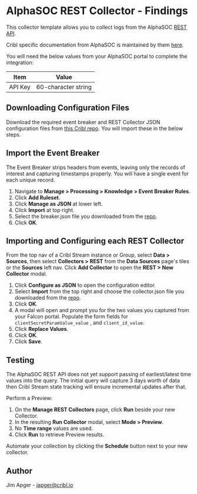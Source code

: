 # AlphaSOC REST Collector - Findings

This collector template allows you to collect logs from the AlphaSOC [REST API](https://docs.alphasoc.com/api/).

Cribl specific documentation from AlphaSOC is maintained by them [here](https://docs.alphasoc.com/destinations/cribl/).

You will need the below values from your AlphaSOC portal to complete the integration:

| Item | Value |
| ----------- | ----------- |
| API Key | 60-character string |

## Downloading Configuration Files

Download the required event breaker and REST Collector JSON configuration files from [this Cribl repo](https://github.com/criblio/collector-templates/tree/main/collectors/rest/alphasoc_findings).  You will import these in the below steps. 

## Import the Event Breaker

The Event Breaker strips headers from events, leaving only the records of interest and capturing timestamps properly.  You will have a single event for each unique record.

1. Navigate to **Manage > Processing > Knowledge > Event Breaker Rules**.
2. Click **Add Ruleset**.
3. Click **Manage as JSON** at lower left.
4. Click **Import** at top right.
5. Select the breaker.json file you downloaded from the [repo](https://github.com/criblio/collector-templates/tree/main/collectors/rest/alphasoc_findings).
6. Click **OK**.

## Importing and Configuring each REST Collector

From the top nav of a Cribl Stream instance or Group, select **Data > Sources**, then select **Collectors > REST** from the **Data Sources** page's tiles or the **Sources** left nav. Click **Add Collector** to open the **REST > New Collector** modal.

1. Click **Configure as JSON** to open the configuration editor.
2. Select **Import** from the top right and choose the collector.json file you downloaded from the [repo](https://github.com/criblio/collector-templates/tree/main/collectors/rest/alphasoc_findings).
3. Click **OK**.
4. A modal will open and prompt you for the two values you captured from your Falcon portal. Populate the form fields for `clientSecretParamValue_value` , and `client_id_value`. 
5. Click **Replace Values**.
6. Click **OK**.
7. Click **Save**.

## Testing
The AlphaSOC REST API does not yet support passing of earliest/latest time values into the query.  The initial query will capture 3 days worth of data then Cribl Stream state tracking will ensure incremental updates after that.  

Perform a Preview:

1. On the **Manage REST Collectors** page, click **Run** beside your new Collector.
2. In the resulting **Run Collector** modal, select **Mode > Preview**.
3. No **Time range** values are used.
4. Click **Run** to retrieve Preview results.

Automate your collection by clicking the **Schedule** button next to your new collector.
   
## Author
Jim Apger - japger@cribl.io
